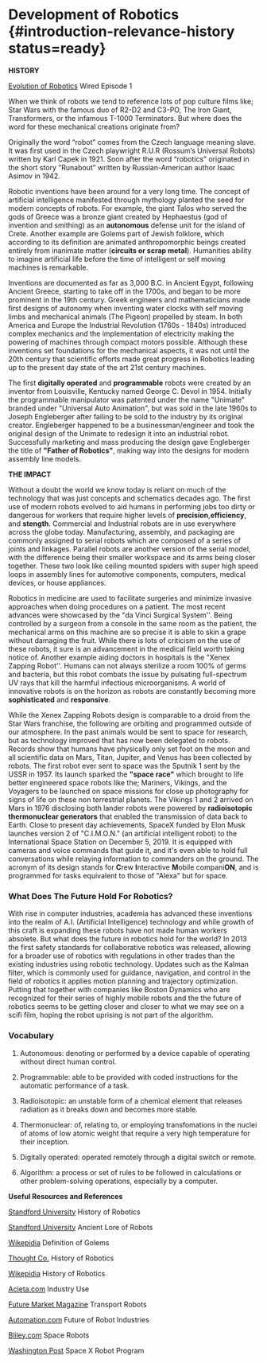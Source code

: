 # Development of Robotics {#introduction-relevance-history status=ready}

**HISTORY**

[Evolution of Robotics](https://www.youtube.com/watch?v=nlrr5b1XWoY) Wired Episode 1

When we think of robots we tend to reference lots of pop culture films like; Star Wars with the famous duo of R2-D2 and C3-PO, The Iron Giant, Transformers, or the infamous T-1000 Terminators. But where does the word for these mechanical creations originate from?

Originally the word “robot” comes from the Czech language meaning slave. It was first used in the Czech playwright R.U.R (Rossum’s Universal Robots) written by Karl Capek in 1921. Soon after the word “robotics” originated in the short story “Runabout” written by Russian-American author Isaac Asimov in 1942.

Robotic inventions have been around for a very long time. The concept of artificial intelligence manifested through mythology planted the seed for modern concepts of robots. For example, the giant Talos who served the gods of Greece was a bronze giant created by Hephaestus (god of invention and smithing) as an **autonomous** defense unit for the island of Crete. Another example are Golems part of Jewish folklore, which according to its definition are animated anthropomorphic beings created entirely from inanimate matter (**circuits or scrap metal**). Humanities ability to imagine artificial life before the time of intelligent or self moving machines is remarkable.

Inventions are documented as far as 3,000 B.C. in Ancient Egypt, following Ancient Greece, starting to take off in the 1700s, and began to be more prominent in the 19th century. Greek engineers and mathematicians made first designs of autonomy when inventing water clocks with self moving limbs and mechanical animals (The Pigeon) propelled by steam. In both America and Europe the Industrial Revolution (1760s - 1840s) introduced complex mechanics and the implementation of electricity making the powering of machines through compact motors possible. Although these inventions set foundations for the mechanical aspects, it was not until the 20th century that scientific efforts made great progress in Robotics leading up to the present day state of the art 21st century machines.

The first **digitally operated** and **programmable** robots were created by an inventor from Louisville, Kentucky named George C. Devol in 1954. Initially the programmable manipulator was patented under the name "Unimate" branded under "Universal Auto Animation", but was sold in the late 1960s to Joseph Engleberger after failing to be sold to the industry by its original creator. Engleberger happened to be a businessman/engineer and took the original design of the Unimate to redesign it into an industrial robot. Successfully marketing and mass producing the design gave Engleberger the title of **"Father of Robotics"**, making way into the designs for modern assembly line models.

**THE IMPACT**

Without a doubt the world we know today is reliant on much of the technology that was just concepts and schematics decades ago. The first use of modern robots evolved to aid humans in performing jobs too dirty or dangerous for workers that require higher levels of **precision**,**efficiency**, and **stength**. Commercial and Industrial robots are in use everywhere across the globe today. Manufacturing, assembly, and packaging are commonly assigned to serial robots which are composed of a series of joints and linkages. Parallel robots are another version of the serial model, with the difference being their smaller workspace and its arms being closer together. These two look like ceiling mounted spiders with super high speed loops in assembly lines for automotive components, computers, medical devices, or house appliances.

Robotics in medicine are used to facilitate surgeries and minimize invasive approaches when doing procedures on a patient. The most recent advances were showcased by the "da Vinci Surgical System''. Being controlled by a surgeon from a console in the same room as the patient, the mechanical arms on this machine are so precise it is able to skin a grape without damaging the fruit. While there is lots of criticism on the use of these robots, it sure is an advancement in the medical field worth taking notice of. Another example aiding doctors in hospitals is the "Xenex Zapping Robot''. Humans can not always sterilize a room 100% of germs and bacteria, but this robot combats the issue by pulsating full-spectrum UV rays that kill the harmful infectious microorganisms. A world of innovative robots is on the horizon as robots are constantly becoming more **sophisticated** and **responsive**.

While the Xenex Zapping Robots design is comparable to a droid from the Star Wars franchise, the following are orbiting and programmed outside of our atmosphere. In the past animals would be sent to space for research, but as technology improved that has now been delegated to robots. Records show that humans have physically only set foot on the moon and all scientific data on Mars, Titan, Jupiter, and Venus has been collected by robots. The first robot ever sent to space was the Sputnik 1 sent by the USSR in 1957. Its launch sparked the **"space race"**  which brought to life better engineered space robots like the; Mariners, Vikings, and the Voyagers to be launched on space missions for close up photography for signs of life on these non terrestrial planets. The Vikings 1 and 2 arrived on Mars in 1976 disclosing both lander robots were powered by **radioisotopic thermonuclear generators** that enabled the transmission of data back to Earth. Close to present day achievements, SpaceX funded by Elon Musk launches version 2 of "C.I.M.O.N." (an artificial intelligent robot) to the International Space Station on December 5, 2019. It is equipped with cameras and voice commands that guide it, and it's even able to hold full conversations while relaying information to commanders on the ground. The acronym of its design stands for **C**rew **I**nteractive **M**obile compani**ON**, and is programmed for tasks equivalent to those of "Alexa" but for space.

### What Does The Future Hold For Robotics? ###

With rise in computer industries, academia has advanced these inventions into the realm of A.I. (Artificial Intelligence) technology and while growth of this craft is expanding these robots have not made human workers absolete. But what does the future in robotics hold for the world? In 2013 the first safety standards for collaborative robotics was released, allowing for a broader use of robotics with regulations in other trades than the existing industries using robotic technology. Updates such as the Kalman filter, which is commonly used for guidance, navigation, and control in the field of robotics it applies motion planning and trajectory optimization. Putting that together with companies like Boston Dynamics who are recognized for their series of highly mobile robots and the the future of robotics seems to be getting closer and closer to what we may see on a scifi film, hoping the robot uprising is not part of the algorithm. 

### Vocabulary ###

1. Autonomous: denoting or performed by a device capable of operating without direct human control.

2. Programmable: able to be provided with coded instructions for the automatic performance of a task.

3. Radioisotopic: an unstable form of a chemical element that releases radiation as it breaks down and becomes more stable.

4. Thermonuclear: of, relating to, or employing transfomations in the nuclei of atoms  of low atomic weight that require a very high temperature for their inception. 

5. Digitally operated: operated remotely through a digital switch or remote.

6. Algorithm: a process or set of rules to be followed in calculations or other problem-solving operations, especially by a computer.


**Useful Resources and References**

[Standford University](https://cs.stanford.edu/people/eroberts/courses/soco/projects/1998-99/robotics/history.html) History of Robotics

[Standford University](https://news.stanford.edu/2019/02/28/ancient-myths-reveal-early-fantasies-artificial-life/) Ancient Lore of Robots

[Wikepidia](https://en.wikipedia.org/wiki/Golem) Definition of Golems

[Thought Co.](https://www.thoughtco.com/timeline-of-robots-1992363) History of Robotics

[Wikepidia](https://en.wikipedia.org/wiki/History_of_robots) History of Robotics

[Acieta.com](https://www.acieta.com/automation-application/assembly-robotics/) Industry Use

[Future Market Magazine](https://future-markets-magazine.com/en/markets-technology-en/transport-robots/) Transport Robots

[Automation.com](https://www.automation.com/en-us/articles/2016-2/what-does-the-future-hold-for-robotics) Future of Robot Industries

[Bliley.com](https://blog.bliley.com/robots-used-in-space-exploration) Space Robots

[Washington Post](https://www.washingtonpost.com/news/the-switch/wp/2018/06/29/spacex-is-flying-an-artificially-intelligent-robot-named-cimon-to-the-international-space-station/) Space X Robot Program
